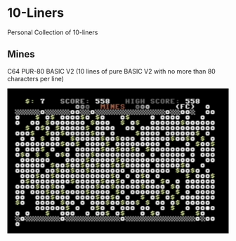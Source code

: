 # 10-Liners
Personal Collection of 10-liners

## Mines 
C64 PUR-80 BASIC V2 (10 lines of pure BASIC V2 with no more than 80 characters per line)

![Mines](Mines/Mines.jpg)
